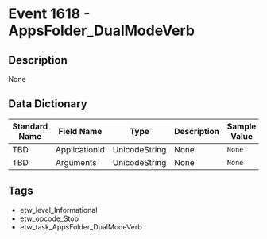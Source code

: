 # Event 1618 - AppsFolder_DualModeVerb

## Description
None

## Data Dictionary
|Standard Name|Field Name|Type|Description|Sample Value|
|---|---|---|---|---|
|TBD|ApplicationId|UnicodeString|None|`None`|
|TBD|Arguments|UnicodeString|None|`None`|

## Tags
* etw_level_Informational
* etw_opcode_Stop
* etw_task_AppsFolder_DualModeVerb
